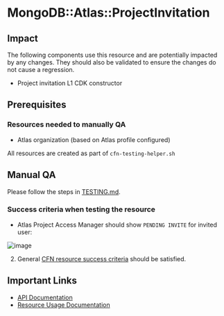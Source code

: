 # MongoDB::Atlas::ProjectInvitation

## Impact 
The following components use this resource and are potentially impacted by any changes. They should also be validated to ensure the changes do not cause a regression.
 - Project invitation L1 CDK constructor



## Prerequisites 
### Resources needed to manually QA
- Atlas organization (based on Atlas profile configured)

All resources are created as part of `cfn-testing-helper.sh`

## Manual QA
Please follow the steps in [TESTING.md](../../../TESTING.md).


### Success criteria when testing the resource
- Atlas Project Access Manager should show `PENDING INVITE` for invited user:

![image](https://user-images.githubusercontent.com/122359335/227505950-afc41fa7-abb5-478b-807d-c9510a40888c.png)

2. General [CFN resource success criteria](../../../TESTING.md#success-criteria-when-testing-the-resource) should be satisfied.

## Important Links
- [API Documentation](https://www.mongodb.com/docs/atlas/reference/api-resources-spec/#tag/Projects/operation/createProjectInvitation)
- [Resource Usage Documentation](https://www.mongodb.com/docs/atlas/invitations/)